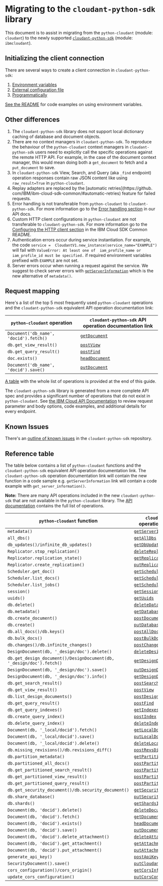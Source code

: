 # Migrating to the `cloudant-python-sdk` library
This document is to assist in migrating from the `python-cloudant` (module: `cloudant`) to the newly supported [`cloudant-python-sdk`](https://github.com/IBM/cloudant-python-sdk) (module: `ibmcloudant`).

## Initializing the client connection
There are several ways to create a client connection in `cloudant-python-sdk`:
1. [Environment variables](https://github.com/IBM/cloudant-python-sdk#authentication-with-environment-variables)
2. [External configuration file](https://github.com/IBM/cloudant-python-sdk#authentication-with-external-configuration)
3. [Programmatically](https://github.com/IBM/cloudant-python-sdk#programmatic-authentication)

[See the README](https://github.com/IBM/cloudant-python-sdk#code-examples) for code examples on using environment variables.

## Other differences
1. The `cloudant-python-sdk` library does not support local dictionary caching of database and document objects.
1. There are no context managers in `cloudant-python-sdk`. To reproduce the behaviour of the `python-cloudant`
context managers in `cloudant-python-sdk` users need to explicitly call the specific operations against the
remote HTTP API. For example, in the case of the document context manager, this would mean doing both a `get_document`
to fetch and a `put_document` to save.
1. In `cloudant-python-sdk` View, Search, and Query (aka `_find` endpoint) operation responses contain raw JSON
content like using `raw_result=True` in `python-cloudant`.
1. Replay adapters are replaced by the [automatic retries](https://github.
   com/IBM/ibm-cloud-sdk-common/#automatic-retries) feature for failed requests.
1. Error handling is not transferable from `python-cloudant` to `cloudant-python-sdk`. For more information go to the [Error handling section](https://cloud.ibm.com/apidocs/cloudant?code=python#error-handling) in our API docs.
1. Custom HTTP client configurations in `python-cloudant` are not transferable to 
   `cloudant-python-sdk`. For more information go to the
   [Configuring the HTTP client section](https://github.com/IBM/ibm-cloud-sdk-common/#configuring-the-http-client)
   in the IBM Cloud SDK Common README.
1. Authentication errors occur during service instantiation. For example, the code `service = 
   CloudantV1.new_instance(service_name="EXAMPLE")` will fail with `ValueError: At least one of 
   iam_profile_name or iam_profile_id must be specified.` if required environment variables 
   prefixed with `EXAMPLE` are not set.
1. Server errors occur when running a request against the service. We suggest to
   check server errors with
   [`getServerInformation`](https://cloud.ibm.com/apidocs/cloudant?code=python#getserverinformation)
   which is the new alternative of `metadata()`.

## Request mapping
Here's a list of the top 5 most frequently used `python-cloudant` operations and the `cloudant-python-sdk` equivalent API operation documentation link:

| `python-cloudant` operation           | `cloudant-python-sdk` API operation documentation link |
|---------------------------------------|---------------------------------|
|`Document('db_name', 'docid').fetch()` |[`getDocument`](https://cloud.ibm.com/apidocs/cloudant?code=python#getdocument)|
|`db.get_view_result()`                 |[`postView`](https://cloud.ibm.com/apidocs/cloudant?code=python#postview)|
|`db.get_query_result()`                |[`postFind`](https://cloud.ibm.com/apidocs/cloudant?code=python#postfind)|
| `doc.exists()`                        |[`headDocument`](https://cloud.ibm.com/apidocs/cloudant?code=python#headdocument)|
|`Document('db_name', 'docid').save()`  |[`putDocument`](https://cloud.ibm.com/apidocs/cloudant?code=python#putdocument)|


[A table](#reference-table) with the whole list of operations is provided at the end of this guide.

The `cloudant-python-sdk` library is generated from a more complete API spec and provides a significant number of operations that do not exist in `python-cloudant`. See [the IBM Cloud API Documentation](https://cloud.ibm.com/apidocs/cloudant) to review request parameter and body options, code examples, and additional details for every endpoint.

## Known Issues
There's an [outline of known issues](https://github.com/IBM/cloudant-python-sdk/blob/master/KNOWN_ISSUES.md) in the `cloudant-python-sdk` repository.

## Reference table
The table below contains a list of `python-cloudant` functions and the `cloudant-python-sdk` equivalent API operation documentation link.  The `cloudant-python-sdk` operation documentation link will contain the new function in a code sample e.g. `getServerInformation` link will contain a code example with `get_server_information()`.

**Note:** There are many API operations included in the new `cloudant-python-sdk` that are not available in the `python-cloudant` library. The [API documentation](https://cloud.ibm.com/apidocs/cloudant?code=python) contains the full list of operations.

| `python-cloudant` function | `cloudant-python-sdk` API operation documentation link |
|-----------------|---------------------|
|`metadata()`|[`getServerInformation`](https://cloud.ibm.com/apidocs/cloudant?code=python#getserverinformation)|
|`all_dbs()`|[`getAllDbs`](https://cloud.ibm.com/apidocs/cloudant?code=python#getalldbs)|
|`db_updates()/infinite_db_updates()`|[`getDbUpdates`](https://cloud.ibm.com/apidocs/cloudant?code=python#getdbupdates)|
|`Replicator.stop_replication()`|[`deleteReplicationDocument`](https://cloud.ibm.com/apidocs/cloudant?code=python#deletereplicationdocument)|
|`Replicator.replication_state()`|[`getReplicationDocument`](https://cloud.ibm.com/apidocs/cloudant?code=python#getreplicationdocument)|
|`Replicator.create_replication()`|[`putReplicationDocument`](https://cloud.ibm.com/apidocs/cloudant?code=#putreplicationdocument)|
|`Scheduler.get_doc()`|[`getSchedulerDocument`](https://cloud.ibm.com/apidocs/cloudant?code=python#getschedulerdocument)|
|`Scheduler.list_docs()`|[`getSchedulerDocs`](https://cloud.ibm.com/apidocs/cloudant?code=python#getschedulerdocs)|
|`Scheduler.list_jobs()`|[`getSchedulerJobs`](https://cloud.ibm.com/apidocs/cloudant?code=python#getschedulerjobs)|
|`session()`|[`getSessionInformation`](https://cloud.ibm.com/apidocs/cloudant?code=python#getsessioninformation)|
|`uuids()`|[`getUuids`](https://cloud.ibm.com/apidocs/cloudant?code=python#getuuids)|
|`db.delete()`|[`deleteDatabase`](https://cloud.ibm.com/apidocs/cloudant?code=python#deletedatabase)|
|`db.metadata()`|[`getDatabaseInformation`](https://cloud.ibm.com/apidocs/cloudant?code=python#getdatabaseinformation)|
|`db.create_document()`|[`postDocument`](https://cloud.ibm.com/apidocs/cloudant?code=python#postdocument)|
|`db.create()`|[`putDatabase`](https://cloud.ibm.com/apidocs/cloudant?code=python#putdatabase)|
|`db.all_docs()/db.keys()`|[`postAllDocs`](https://cloud.ibm.com/apidocs/cloudant?code=python#postalldocs)|
|`db.bulk_docs()`|[`postBulkDocs`](https://cloud.ibm.com/apidocs/cloudant?code=python#postbulkdocs)|
|`db.changes()/db.infinite_changes()`|[`postChanges`](https://cloud.ibm.com/apidocs/cloudant?code=python#postchanges-databases)|
|`DesignDocument(db, '_design/doc').delete()`|[`deleteDesignDocument`](https://cloud.ibm.com/apidocs/cloudant?code=python#deletedesigndocument)|
|`db.get_design_document()/DesignDocument(db, '_design/doc').fetch()`|[`getDesignDocument`](https://cloud.ibm.com/apidocs/cloudant?code=python#getdesigndocument)|
|`DesignDocument(db, '_design/doc').save()`|[`putDesignDocument`](https://cloud.ibm.com/apidocs/cloudant?code=python#putdesigndocument)|
|`DesignDocument(db, '_design/doc').info()`|[`getDesignDocumentInformation`](https://cloud.ibm.com/apidocs/cloudant?code=python#getdesigndocumentinformation)|
|`db.get_search_result()`|[`postSearch`](https://cloud.ibm.com/apidocs/cloudant?code=python#postsearch)|
|`db.get_view_result()`|[`postView`](https://cloud.ibm.com/apidocs/cloudant?code=python#postview)|
|`db.list_design_documents()`|[`postDesignDocs`](https://cloud.ibm.com/apidocs/cloudant?code=python#postdesigndocs)|
|`db.get_query_result()`|[`postFind`](https://cloud.ibm.com/apidocs/cloudant?code=python#postfind)|
|`db.get_query_indexes()`|[`getIndexesInformation`](https://cloud.ibm.com/apidocs/cloudant?code=python#getindexesinformation)|
|`db.create_query_index()`|[`postIndex`](https://cloud.ibm.com/apidocs/cloudant?code=python#postindex)|
|`db.delete_query_index()`|[`deleteIndex`](https://cloud.ibm.com/apidocs/cloudant?code=python#deleteindex)|
|`Document(db, '_local/docid').fetch()`|[`getLocalDocument`](https://cloud.ibm.com/apidocs/cloudant?code=python#getlocaldocument)|
|`Document(db, '_local/docid').save()`|[`putLocalDocument`](https://cloud.ibm.com/apidocs/cloudant?code=python#putlocaldocument)|
|`Document(db, '_local/docid').delete()`|[`deleteLocalDocument`](https://cloud.ibm.com/apidocs/cloudant?code=python#deletelocaldocument)|
|`db.missing_revisions()/db.revisions_diff()`|[`postRevsDiff`](https://cloud.ibm.com/apidocs/cloudant?code=python#postrevsdiff)|
|`db.partition_metadata()`|[`getPartitionInformation`](https://cloud.ibm.com/apidocs/cloudant?code=python#getpartitioninformation)|
|`db.partitioned_all_docs()`|[`postPartitionAllDocs`](https://cloud.ibm.com/apidocs/cloudant?code=python#postpartitionalldocs)|
|`db.get_partitioned_search_result()`|[`postPartitionSearch`](https://cloud.ibm.com/apidocs/cloudant?code=python#postpartitionsearch)|
|`db.get_partitioned_view_result()`|[`postPartitionView`](https://cloud.ibm.com/apidocs/cloudant?code=python#postpartitionview)|
|`db.get_partitioned_query_result()`|[`postPartitionFind`](https://cloud.ibm.com/apidocs/cloudant?code=python#postpartitionfind-partitioned-databases)|
|`db.get_security_document()/db.security_document()`|[`getSecurity`](https://cloud.ibm.com/apidocs/cloudant?code=python#getsecurity)|
|`db.share_database()`|[`putSecurity`](https://cloud.ibm.com/apidocs/cloudant?code=python#putsecurity)|
|`db.shards()`|[`getShardsInformation`](https://cloud.ibm.com/apidocs/cloudant?code=python#getshardsinformation)|
|`Document(db, 'docid').delete()`|[`deleteDocument`](https://cloud.ibm.com/apidocs/cloudant?code=python#deletedocument)|
|`Document(db, 'docid').fetch()`|[`getDocument`](https://cloud.ibm.com/apidocs/cloudant?code=python#getdocument)|
|`Document(db, 'docid').exists()`|[`headDocument`](https://cloud.ibm.com/apidocs/cloudant?code=python#headdocument)|
|`Document(db, 'docid').save()`|[`putDocument`](https://cloud.ibm.com/apidocs/cloudant?code=python#putdocument)|
|`Document(db, 'docid').delete_attachment()`|[`deleteAttachment`](https://cloud.ibm.com/apidocs/cloudant?code=python#deleteattachment)|
|`Document(db, 'docid').get_attachment()`|[`getAttachment`](https://cloud.ibm.com/apidocs/cloudant?code=python#getattachment)|
|`Document(db, 'docid').put_attachment()`|[`putAttachment`](https://cloud.ibm.com/apidocs/cloudant?code=python#putattachment)|
|`generate_api_key()`|[`postApiKeys`](https://cloud.ibm.com/apidocs/cloudant?code=python#postapikeys)|
|`SecurityDocument().save()`|[`putCloudantSecurityConfiguration`](https://cloud.ibm.com/apidocs/cloudant?code=python#putcloudantsecurity)|
|`cors_configuration()/cors_origin()`|[`getCorsInformation`](https://cloud.ibm.com/apidocs/cloudant?code=python#getcorsinformation)|
|`update_cors_configuration()`|[`putCorsConfiguration`](https://cloud.ibm.com/apidocs/cloudant?code=python#putcorsconfiguration)|

